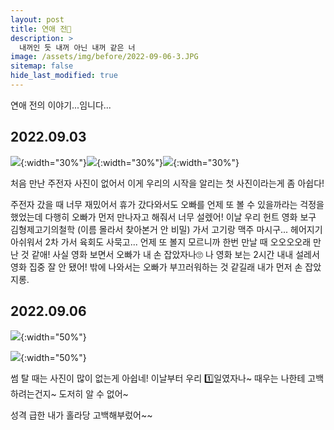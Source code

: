 ```yaml
---
layout: post
title: 연애 전🥳
description: >
  내꺼인 듯 내꺼 아닌 내꺼 같은 너
image: /assets/img/before/2022-09-06-3.JPG
sitemap: false
hide_last_modified: true
---
```


연애 전의 이야기...임니다...

## 2022.09.03

![](/assets/img/before/2022-09-03-1.JPG){:width="30%"}![](/assets/img/before/2022-09-03-2.JPG){:width="30%"}![](/assets/img/before/2022-09-03-4.JPG){:width="30%"}


처음 만난 주전자 사진이 없어서 이게 우리의 시작을 알리는 첫 사진이라는게 좀 아쉽다!

주전자 갔을 때 너무 재밌어서 휴가 갔다와서도 오빠를 언제 또 볼 수 있을까라는 걱정을 했었는데 다행히 오빠가 먼저 만나자고 해줘서 너무 설렜어! 이날 우리 헌트 영화 보구 김형제고기의철학 (이름 몰라서 찾아본거 안 비밀) 가서 고기랑 맥주 마시구... 헤어지기 아쉬워서 2차 가서 육회도 사묵고... 언제 또 볼지 모르니까 한번 만날 때 오오오오래 만난 것 같애! 사실 영화 보면서 오빠가 내 손 잡았자나🙄 나 영화 보는 2시간 내내 설레서 영화 집중 잘 안 됐어! 밖에 나와서는 오빠가 부끄러워하는 것 같길래 내가 먼저 손 잡았지롱.

## 2022.09.06

![](/assets/img/before/2022-09-06-3.JPG){:width="50%"}

![](/assets/img/before/2022-09-06-2.JPG){:width="50%"}

썸 탈 때는 사진이 많이 없는게 아쉽네! 이날부터 우리 1️⃣일였자나~ 때우는 나한테 고백하려는건지~ 도저히 알 수 없어~

성격 급한 내가 홀라당 고백해부렀어~~